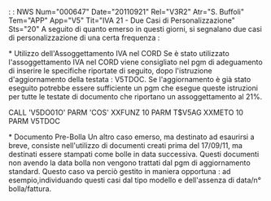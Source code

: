  :  : NWS Num="000647" Date="20110921" Rel="V3R2" Atr="S. Buffoli" Tem="APP" App="V5" Tit="IVA 21 - Due Casi di Personalizzazione" Sts="20"
A seguito di quanto emerso in questi giorni, si segnalano due casi di personalizzazione di una certa
frequenza : 

\* Utilizzo dell'Assoggettamento IVA nel CORD
Se è stato utilizzato l'assoggettamento IVA nel CORD viene consigliato nel pgm di adeguamento di inserire le specifiche riportate di seguito, dopo l'istruzione d'aggiornamento della testata : 
V5TDOC. Se l'aggiornamento è già stato eseguito potrebbe essere sufficiente un pgm che esegue queste istruzioni per tutte le testate di documento che riportano un assoggettamento al 21%.

CALL      'V5DO01O'
PARM      'COS'         XXFUNZ           10
PARM      T$V5AG        XXMETO           10
PARM                    V5TDOC

\* Documento Pre-Bolla
Un altro caso emerso, ma destinato ad esaurirsi a breve, consiste nell'utilizzo di documenti creati prima del 17/09/11, ma destinati essere stampati come bolle in data successiva.
Questi documenti non avendo la data bolla non vengono trattati dal pgm di aggiornamento standard.
Questo caso va perciò gestito in maniera opportuna :  ad esempio,individuando questi casi dal tipo modello e dell'assenza di data/n° bolla/fattura.


